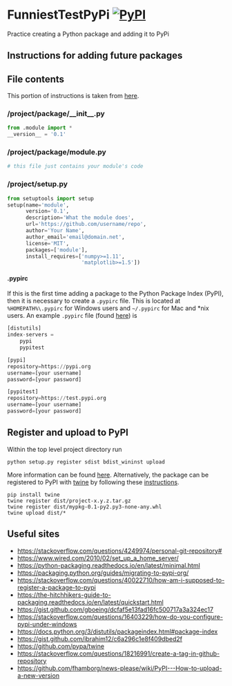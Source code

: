 # FunniestTestPyPi [![PyPI](https://img.shields.io/pypi/pyversions/fire.svg?style=plastic)](https://github.com/MaxMifkovic/FunniestTestPyPi)
Practice creating a Python package and adding it to PyPi

## Instructions for adding future packages

## File contents

This portion of instructions is taken from [here](https://gist.github.com/gboeing/dcfaf5e13fad16fc500717a3a324ec17).

### /project/package/\_\_init\_\_.py

```python
from .module import *
__version__ = '0.1'
```

### /project/package/module.py

```python
# this file just contains your module's code
```

### /project/setup.py

```python
from setuptools import setup
setup(name='module',
      version='0.1',
      description='What the module does',
      url='https://github.com/username/repo',
      author='Your Name',
      author_email='email@domain.net',
      license='MIT',
      packages=['module'],
      install_requires=['numpy>=1.11',
                        'matplotlib>=1.5'])
```

#### .pypirc

If this is the first time adding a package to the Python Package Index (PyPI), then it is necessary to create a `.pypirc` file. This is located at `%HOMEPATH%\.pypirc` for Windows users and `~/.pypirc` for Mac and \*nix users. An example `.pypirc` file (found [here](https://stackoverflow.com/questions/40022710/how-am-i-supposed-to-register-a-package-to-pypi)) is

```python
[distutils]
index-servers =
    pypi
    pypitest

[pypi]
repository=https://pypi.org
username=[your username]
password=[your password]

[pypitest]
repository=https://test.pypi.org
username=[your username]
password=[your password]
```

## Register and upload to PyPI

Within the top level project directory run

```
python setup.py register sdist bdist_wininst upload
```

More information can be found [here](https://the-hitchhikers-guide-to-packaging.readthedocs.io/en/latest/quickstart.html). Alternatively, the package can be registered to PyPI with [twine](https://github.com/pypa/twine) by following these [instructions](https://gist.github.com/gboeing/dcfaf5e13fad16fc500717a3a324ec17).

```
pip install twine
twine register dist/project-x.y.z.tar.gz
twine register dist/mypkg-0.1-py2.py3-none-any.whl
twine upload dist/*
```

## Useful sites

* https://stackoverflow.com/questions/4249974/personal-git-repository#
* https://www.wired.com/2010/02/set_up_a_home_server/
* https://python-packaging.readthedocs.io/en/latest/minimal.html
* https://packaging.python.org/guides/migrating-to-pypi-org/
* https://stackoverflow.com/questions/40022710/how-am-i-supposed-to-register-a-package-to-pypi
* https://the-hitchhikers-guide-to-packaging.readthedocs.io/en/latest/quickstart.html
* https://gist.github.com/gboeing/dcfaf5e13fad16fc500717a3a324ec17
* https://stackoverflow.com/questions/16403229/how-do-you-configure-pypi-under-windows
* https://docs.python.org/3/distutils/packageindex.html#package-index
* https://gist.github.com/ibrahim12/c6a296c1e8f409dbed2f
* https://github.com/pypa/twine
* https://stackoverflow.com/questions/18216991/create-a-tag-in-github-repository
* https://github.com/fhamborg/news-please/wiki/PyPI---How-to-upload-a-new-version

